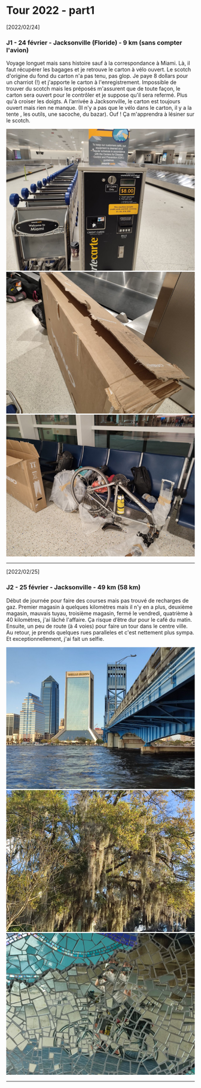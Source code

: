 # Tour 2022 - part1

[2022/02/24]

### J1 - 24 février - Jacksonville (Floride) - 9 km (sans compter l'avion)

Voyage longuet mais sans histoire sauf à la correspondance à Miami. Là, il faut
récupérer les bagages et je retrouve le carton à vélo
ouvert. Le scotch d'origine du fond du carton n'a pas tenu, pas glop. Je paye 8
dollars pour un charriot (!) et j'apporte le carton à l'enregistrement.
Impossible de trouver du scotch mais les préposés m'assurent que de toute façon,
le carton sera ouvert pour le contrôler et je suppose qu'il sera refermé. Plus qu'à
croiser les doigts. A l’arrivée à Jacksonville, le carton est toujours ouvert
mais rien ne manque. (Il n'y a pas que le vélo dans le carton, il y a la tente
, les outils, une sacoche, du bazar). Ouf ! Ça m'apprendra à lésiner sur le scotch.

![](IMG_20220224_161702.jpg)
![](IMG_20220224_161723.jpg)
![](IMG_20220224_195942.jpg)
______
[2022/02/25]

### J2 - 25 février - Jacksonville - 49 km (58 km)

Début de journée pour faire des courses mais pas trouvé de recharges de gaz. Premier magasin à quelques kilomètres mais il n'y en a plus, deuxième magasin, mauvais tuyau, troisième magasin, fermé le vendredi, quatrième à 40 kilomètres, j'ai lâché l'affaire. Ça risque d’être dur pour le café du matin. Ensuite, un peu de route (à 4 voies) pour faire un tour dans le centre ville. Au retour, je prends quelques rues paralleles et c'est nettement plus sympa. Et exceptionnellement, j'ai fait un selfie.

![](IMG_20220225_165525.jpg)
![](IMG_20220225_171348.jpg)
![](IMG_20220225_163305.jpg)
______
